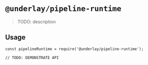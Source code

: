 # `@underlay/pipeline-runtime`

> TODO: description

## Usage

```
const pipelineRuntime = require('@underlay/pipeline-runtime');

// TODO: DEMONSTRATE API
```
